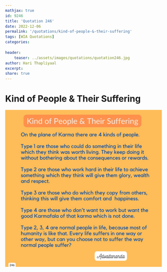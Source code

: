 ```yaml
---
mathjax: true
id: 9246
title: 'Quotation 246'
date: 2022-12-06
permalink: '/quotations/kind-of-people-&-their-suffering'
tags: [WIA Quotations] 
categories: 

header:
    teaser: ../assets/images/quotations/quotation246.jpg
author: Hari Thapliyaal 
excerpt:
share: true 
---
```


# Kind of People & Their Suffering

![Kind of People & Their Suffering](../assets/images/quotations/quotation246.jpg)
